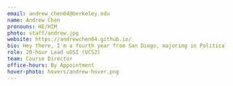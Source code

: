 ```yaml
---
email: andrew_chen04@berkeley.edu
name: Andrew Chen
pronouns: HE/HIM
photo: staff/andrew.jpg
website: https://andrewchen04.github.io/
bio: Hey there, I'm a fourth year from San Diego, majoring in Political Science and Psychology and minoring in Data Science. Data 8 transformed my college journey, and I hope it'll be a rewarding experience for you too! 🙂
role: 20-hour Lead uGSI (UCS2)
team: Course Director
office-hours: By Appointment
hover-photo: hovers/andrew-hover.png
---
```

